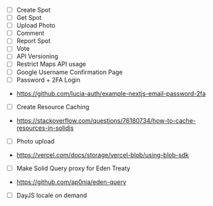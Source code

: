  - [ ] Create Spot
 - [ ] Get Spot
 - [ ] Upload Photo
 - [ ] Comment
 - [ ] Report Spot
 - [ ] Vote
 - [ ] API Versioning
 - [ ] Restrict Maps API usage
 - [ ] Google Username Confirmation Page
 - [ ] Password + 2FA Login
  * https://github.com/lucia-auth/example-nextjs-email-password-2fa
 - [ ] Create Resource Caching
  * https://stackoverflow.com/questions/76180734/how-to-cache-resources-in-solidjs
 - [ ] Photo upload
  * https://vercel.com/docs/storage/vercel-blob/using-blob-sdk
 - [ ] Make Solid Query proxy for Eden Treaty
  * https://github.com/ap0nia/eden-query
 - [ ] DayJS locale on demand
